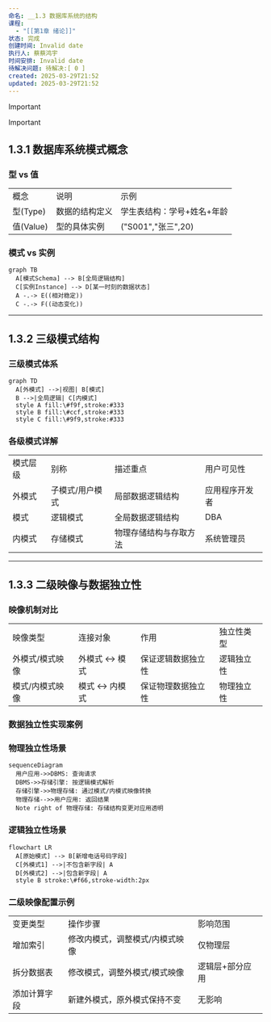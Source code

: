 ```yaml
---
命名: __1.3 数据库系统的结构
课程:
  - "[[第1章 绪论]]"
状态: 完成
创建时间: Invalid date
执行人: 蔡蔡鸿宇
时间安排: Invalid date
待解决问题: 待解决:[ 0 ]
created: 2025-03-29T21:52
updated: 2025-03-29T21:52
---
```

> [!important]

> [!important]

## 1.3.1 数据库系统模式概念

### 型 vs 值

|   |   |   |
|---|---|---|
|概念|说明|示例|
|型(Type)|数据的结构定义|学生表结构：学号+姓名+年龄|
|值(Value)|型的具体实例|("S001","张三",20)|

### 模式 vs 实例

```Mermaid
graph TB
  A[模式Schema] --> B[全局逻辑结构]
  C[实例Instance] --> D[某一时刻的数据状态]
  A -.-> E((相对稳定))
  C -.-> F((动态变化))
```

---

## 1.3.2 三级模式结构

### 三级模式体系

```Mermaid
graph TD
  A[外模式] -->|视图| B[模式]
  B -->|全局逻辑| C[内模式]
  style A fill:\#f9f,stroke:#333
  style B fill:\#ccf,stroke:#333
  style C fill:\#9f9,stroke:#333
```

### 各级模式详解

|   |   |   |   |
|---|---|---|---|
|模式层级|别称|描述重点|用户可见性|
|外模式|子模式/用户模式|局部数据逻辑结构|应用程序开发者|
|模式|逻辑模式|全局数据逻辑结构|DBA|
|内模式|存储模式|物理存储结构与存取方法|系统管理员|

---

## 1.3.3 二级映像与数据独立性

### 映像机制对比

|   |   |   |   |
|---|---|---|---|
|映像类型|连接对象|作用|独立性类型|
|外模式/模式映像|外模式 ↔ 模式|保证逻辑数据独立性|逻辑独立性|
|模式/内模式映像|模式 ↔ 内模式|保证物理数据独立性|物理独立性|

### 数据独立性实现案例

### 物理独立性场景

```Mermaid
sequenceDiagram
  用户应用->>DBMS: 查询请求
  DBMS->>存储引擎: 按逻辑模式解析
  存储引擎->>物理存储: 通过模式/内模式映像转换
  物理存储-->>用户应用: 返回结果
  Note right of 物理存储: 存储结构变更对应用透明
```

### 逻辑独立性场景

```Mermaid
flowchart LR
  A[原始模式] --> B[新增电话号码字段]
  C[外模式1] -->|不包含新字段| A
  D[外模式2] -->|包含新字段| A
  style B stroke:\#f66,stroke-width:2px
```

### 二级映像配置示例

|   |   |   |
|---|---|---|
|变更类型|操作步骤|影响范围|
|增加索引|修改内模式，调整模式/内模式映像|仅物理层|
|拆分数据表|修改模式，调整外模式/模式映像|逻辑层+部分应用|
|添加计算字段|新建外模式，原外模式保持不变|无影响|